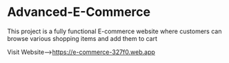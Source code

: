 # Advanced-E-Commerce
This project is a fully functional E-commerce website where customers can browse various shopping items and add them to cart

Visit Website-->https://e-commerce-327f0.web.app
